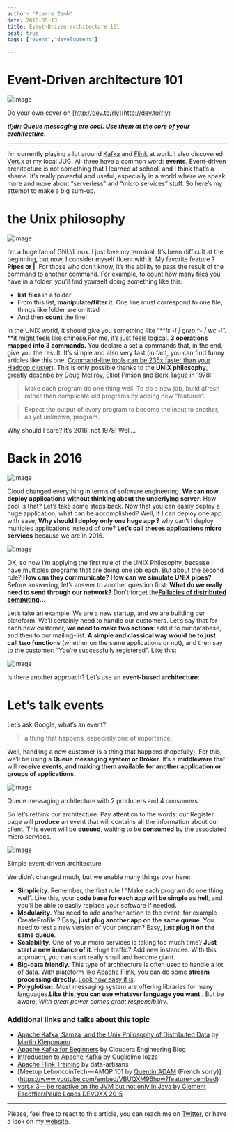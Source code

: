 ```yaml
---
author: "Pierre Zemb"
date: 2016-05-13
title: Event-Driven architecture 101
best: true
tags: ["event","development"]

---
```


# Event-Driven architecture 101

![image](/img/event-driven-101/event_1.png)

Do your own cover on [http://dev.to/rly](http://dev.to/rly)


**_tl;dr: Queue messaging are cool. Use them at the core of your architecture._**


* * *


I’m currently playing a lot around [Kafka](https://kafka.apache.org/) and [Flink](https://flink.apache.org/) at work. I also discovered [Vert.x](http://vertx.io/) at my local JUG. All three have a common word: **events**. Event-driven architecture is not something that I learned at school, and I think that’s a shame. It’s really powerful and useful, especially in a world where we speak more and more about “serverless” and “micro services” stuff. So here’s my attempt to make a big sum-up.


# the Unix philosophy

![image](/img/event-driven-101/event_2.gif)

I’m a huge fan of GNU/Linux. I just love my terminal. It’s been difficult at the beginning, but now, I consider myself fluent with it. My favorite feature ? **Pipes or |**. For those who don’t know, it’s the ability to pass the result of the command to another command. For example, to count how many files you have in a folder, you’ll find yourself doing something like this:

*   **list files** in a folder
*   From this list, **manipulate/filter** it. One line must correspond to one file, things like folder are omitted
*   And then **count** the line!

In the UNIX world, it should give you something like “**_ls -l | grep ^- | wc -l”._ **it might feels like chinese.For me, it’s just feels logical. **3 operations mapped into 3 commands.** You declare a set a commands that, in the end, give you the result. It’s simple and also very fast (in fact, you can find funny articles like this one: [Command-line tools can be 235x faster than your Hadoop cluster](http://aadrake.com/command-line-tools-can-be-235x-faster-than-your-hadoop-cluster.html)). This is only possible thanks to the **UNIX philosophy**, greatly describe by Doug McIlroy, Elliot Pinson and Berk Tague in 1978:

> Make each program do one thing well. To do a new job, build afresh rather than complicate old programs by adding new “features”.

> Expect the output of every program to become the input to another, as yet unknown, program.

Why should I care? It’s 2016, not 1978! Well…


# Back in 2016

![image](/img/event-driven-101/event_3.gif)



Cloud changed everything in terms of software engineering. **We can now deploy applications without thinking about the underlying server**. How cool is that? Let’s take some steps back. Now that you can easily deploy a huge application, what can be accomplished? Well, if I can deploy one app with ease, **Why should I deploy only one huge app ?** why can’t I deploy multiples applications instead of one? **Let’s call theses applications micro services** because we are in 2016.

![image](/img/event-driven-101/event_4.png)


OK, so now I’m applying the first rule of the UNIX Philosophy, because I have multiples programs that are doing one job each. But about the second rule? **How can they communicate? How can we simulate UNIX pipes?** Before answering, let’s answer to another question first: **What do we really need to send through our network?** Don’t forget the[**Fallacies of distributed computing**](https://en.wikipedia.org/wiki/Fallacies_of_distributed_computing)**…**

Let’s take an example. We are a new startup, and we are building our plateform. We’ll certainly need to handle our customers. Let’s say that for each new customer, **we need to make two actions**: add it to our database, and then to our mailing-list. **A simple and classical way would be to just call two functions** (whether on the same applications or not), and then say to the customer: “You’re successfully registered”. Like this:

![image](/img/event-driven-101/event_5.png)

Is there another approach? Let’s use an **event-based architecture**:

# **Let’s talk events**

Let’s ask Google, what’s an event?

> a thing that happens, especially one of importance.

Well, handling a new customer is a thing that happens (hopefully). For this, we’ll be using a **Queue messaging system or Broker**. It’s a **middleware** that will **receive events, and making them available for another application or groups of applications.**

![image](/img/event-driven-101/event_6.gif)

Queue messaging architecture with 2 producers and 4 consumers

So let’s rethink our architecture. Pay attention to the words: our Register page will **produce** an event that will contains all the information about our client. This event will be **queued**, waiting to be **consumed** by the associated micro services.

![image](/img/event-driven-101/event_7.png)


Simple event-driven architecture


We didn’t changed much, but we enable many things over here:

*   **Simplicity**. Remember, the first rule ! “Make each program do one thing well”. Like this, your **code base for each app will be simple** **as hell**, and you’ll be able to easily replace your software if needed.
*   **Modularity**. You need to add another action to the event, for example CreateProfile ? Easy, **just plug another app on the same queue**. You need to test a new version of your program? Easy, **just plug it on the same queue**.
*   **Scalability**. One of your micro services is taking too much time? **Just start a new instance of it**. Huge traffic? Add new instances. With this approach, you can start really small and become giant.
*   **Big-data friendly.** This type of architecture is often used to handle a lot of data. With plateform like [Apache Flink](http://flink.apache.org), you can do some **stream processing directly**. [Look how easy it is](https://ci.apache.org/projects/flink/flink-docs-master/apis/streaming/index.html#example-program).
*   **Polyglotism.** Most messaging system are offering libraries for many languages.**Like this, you can use whatever language you want** . But be aware, _With great power comes great responsibility_.


### Additional links and talks about this topic

*   [Apache Kafka, Samza, and the Unix Philosophy of Distributed Data](http://www.confluent.io/blog/apache-kafka-samza-and-the-unix-philosophy-of-distributed-data) by [Martin Kleppmann](https://medium.com/u/13be457aed12)
*   [Apache Kafka for Beginners](http://blog.cloudera.com/blog/2014/09/apache-kafka-for-beginners/) by Cloudera Engineering Blog
*   [Introduction to Apache Kafka](https://www.voxxed.com/blog/2016/04/introduction-apache-kafka/) by Guglielmo Iozza
*   [Apache Flink Training](http://dataartisans.github.io/flink-training/) by data-artisans
* [Meetup LeboncoinTech — AMQP 101 by [Quentin ADAM](https://medium.com/u/58ea5a89aaae) (French sorry)](https://www.youtube.com/embed/VBUQXM96hpw?feature=oembed)
* [vert.x 3 — be reactive on the JVM but not only in Java by Clement Escoffier/Paulo Lopes DEVOXX 2015](https://www.youtube.com/embed/qL5BGHPXrac?feature=oembed)


* * *

Please, feel free to react to this article, you can reach me on [Twitter](https://twitter.com/PierreZ), or have a look on my [website](https://pierrezemb.fr).